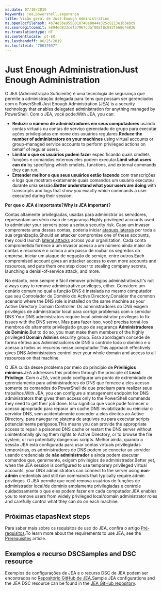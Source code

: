 ```yaml
---
ms.date: 07/10/2019
keywords: jea,powershell,segurança
title: Visão geral de Just Enough Administration
ms.openlocfilehash: 4b74e5be9558810748a8844a325c8213e1b3ebc9
ms.sourcegitcommit: e894ed833cef57967cdaf002f8c883f66864e836
ms.translationtype: HT
ms.contentlocale: pt-BR
ms.lasthandoff: 08/25/2019
ms.locfileid: "70017697"
---
```

# <a name="just-enough-administration"></a><span data-ttu-id="921ba-103">Just Enough Administration</span><span class="sxs-lookup"><span data-stu-id="921ba-103">Just Enough Administration</span></span>

<span data-ttu-id="921ba-104">O JEA (Administração Suficiente) é uma tecnologia de segurança que permite a administração delegada para itens que possam ser gerenciados com o PowerShell.</span><span class="sxs-lookup"><span data-stu-id="921ba-104">Just Enough Administration (JEA) is a security technology that enables delegated administration for anything managed by PowerShell.</span></span> <span data-ttu-id="921ba-105">Com o JEA, você pode:</span><span class="sxs-lookup"><span data-stu-id="921ba-105">With JEA, you can:</span></span>

- <span data-ttu-id="921ba-106">**Reduzir o número de administradores em seus computadores** usando contas virtuais ou contas de serviço gerenciado de grupo para executar ações privilegiadas em nome dos usuários regulares.</span><span class="sxs-lookup"><span data-stu-id="921ba-106">**Reduce the number of administrators on your machines** using virtual accounts or group-managed service accounts to perform privileged actions on behalf of regular users.</span></span>
- <span data-ttu-id="921ba-107">**Limitar o que os usuários podem fazer** especificando quais cmdlets, funções e comandos externos eles podem executar.</span><span class="sxs-lookup"><span data-stu-id="921ba-107">**Limit what users can do** by specifying which cmdlets, functions, and external commands they can run.</span></span>
- <span data-ttu-id="921ba-108">**Entender melhor o que seus usuários estão fazendo** com transcrições e logs que mostram exatamente quais comandos um usuário executou durante uma sessão.</span><span class="sxs-lookup"><span data-stu-id="921ba-108">**Better understand what your users are doing** with transcripts and logs that show you exactly which commands a user executed during their session.</span></span>

<span data-ttu-id="921ba-109">**Por que o JEA é importante?**</span><span class="sxs-lookup"><span data-stu-id="921ba-109">**Why is JEA important?**</span></span>

<span data-ttu-id="921ba-110">Contas altamente privilegiadas, usadas para administrar os servidores, representam um sério risco de segurança.</span><span class="sxs-lookup"><span data-stu-id="921ba-110">Highly privileged accounts used to administer your servers pose a serious security risk.</span></span> <span data-ttu-id="921ba-111">Caso um invasor comprometa uma dessas contas, poderia iniciar [ataques laterais](https://aka.ms/pth) por toda a sua organização.</span><span class="sxs-lookup"><span data-stu-id="921ba-111">Should an attacker compromise one of these accounts, they could launch [lateral attacks](https://aka.ms/pth) across your organization.</span></span> <span data-ttu-id="921ba-112">Cada conta comprometida fornece a um invasor acesso a um número ainda maior de contas e recursos e o coloca a um passo de roubar os segredos da empresa, iniciar um ataque de negação de serviço, entre outros.</span><span class="sxs-lookup"><span data-stu-id="921ba-112">Each compromised account gives an attacker access to even more accounts and resources, and puts them one step closer to stealing company secrets, launching a denial-of-service attack, and more.</span></span>

<span data-ttu-id="921ba-113">No entanto, nem sempre é fácil remover privilégios administrativos.</span><span class="sxs-lookup"><span data-stu-id="921ba-113">It's not always easy to remove administrative privileges, either.</span></span> <span data-ttu-id="921ba-114">Considere um cenário comum no qual a função DNS é instalada no mesmo computador que seu Controlador de Domínio do Active Directory.</span><span class="sxs-lookup"><span data-stu-id="921ba-114">Consider the common scenario where the DNS role is installed on the same machine as your Active Directory Domain Controller.</span></span> <span data-ttu-id="921ba-115">Os administradores do DNS exigem privilégios de administrador local para corrigir problemas com o servidor DNS.</span><span class="sxs-lookup"><span data-stu-id="921ba-115">Your DNS administrators require local administrator privileges to fix issues with the DNS server.</span></span> <span data-ttu-id="921ba-116">Mas para fazer isso, você precisa torná-los membros do altamente privilegiado grupo de segurança **Administradores do Domínio**.</span><span class="sxs-lookup"><span data-stu-id="921ba-116">But to do so, you must make them members of the highly privileged **Domain Admins** security group.</span></span> <span data-ttu-id="921ba-117">Essa abordagem concede de forma efetiva aos Administradores de DNS o controle todo o domínio e o acesso a todos os recursos nesse computador.</span><span class="sxs-lookup"><span data-stu-id="921ba-117">This approach effectively gives DNS Administrators control over your whole domain and access to all resources on that machine.</span></span>

<span data-ttu-id="921ba-118">O JEA cuida desse problema por meio do princípio de **Privilégios mínimos**.</span><span class="sxs-lookup"><span data-stu-id="921ba-118">JEA addresses this problem through the principle of **Least Privilege**.</span></span> <span data-ttu-id="921ba-119">Com o JEA, você pode configurar um ponto de extremidade de gerenciamento para administradores do DNS que fornece a eles acesso somente os comandos do PowerShell de que precisam para realizar seus trabalhos.</span><span class="sxs-lookup"><span data-stu-id="921ba-119">With JEA, you can configure a management endpoint for DNS administrators that gives them access only to the PowerShell commands they need to get their job done.</span></span> <span data-ttu-id="921ba-120">Isso significa que você pode fornecer o acesso apropriado para reparar um cache DNS inviabilizado ou reiniciar o servidor DNS, sem acidentalmente conceder a eles direitos ao Active Directory, para navegar no sistema de arquivos ou para executar scripts potencialmente perigosos.</span><span class="sxs-lookup"><span data-stu-id="921ba-120">This means you can provide the appropriate access to repair a poisoned DNS cache or restart the DNS server without unintentionally giving them rights to Active Directory, or to browse the file system, or run potentially dangerous scripts.</span></span> <span data-ttu-id="921ba-121">Melhor ainda, quando a sessão JEA está configurada para usar contas virtuais privilegiadas temporárias, os administradores do DNS podem se conectar ao servidor usando credenciais de **não administrador** e ainda podem executar comandos que, geralmente, exigem privilégios de administrador.</span><span class="sxs-lookup"><span data-stu-id="921ba-121">Better yet, when the JEA session is configured to use temporary privileged virtual accounts, your DNS administrators can connect to the server using **non-admin** credentials and still run commands that typically require admin privileges.</span></span> <span data-ttu-id="921ba-122">O JEA permite que você remova usuários de funções de administrador local/de domínio amplamente privilegiadas e controle cuidadosamente o que eles podem fazer em cada computador.</span><span class="sxs-lookup"><span data-stu-id="921ba-122">JEA enables you to remove users from widely privileged local/domain administrator roles and carefully control what they can do on each machine.</span></span>

## <a name="next-steps"></a><span data-ttu-id="921ba-123">Próximas etapas</span><span class="sxs-lookup"><span data-stu-id="921ba-123">Next steps</span></span>

<span data-ttu-id="921ba-124">Para saber mais sobre os requisitos de uso do JEA, confira o artigo [Pré-requisitos](prerequisites.md).</span><span class="sxs-lookup"><span data-stu-id="921ba-124">To learn more about the requirements to use JEA, see the [Prerequisites](prerequisites.md) article.</span></span>

## <a name="samples-and-dsc-resource"></a><span data-ttu-id="921ba-125">Exemplos e recurso DSC</span><span class="sxs-lookup"><span data-stu-id="921ba-125">Samples and DSC resource</span></span>

<span data-ttu-id="921ba-126">Exemplos de configurações de JEA e o recurso DSC de JEA podem ser encontrados no [Repositório GitHub de JEA](https://github.com/PowerShell/JEA).</span><span class="sxs-lookup"><span data-stu-id="921ba-126">Sample JEA configurations and the JEA DSC resource can be found in the [JEA GitHub repository](https://github.com/PowerShell/JEA).</span></span>
